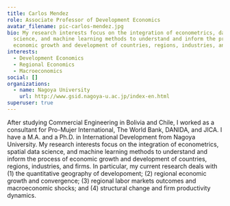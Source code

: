 ```yaml
---
title: Carlos Mendez
role: Associate Professor of Development Economics
avatar_filename: pic-carlos-mendez.jpg
bio: My research interests focus on the integration of econometrics, data
  science, and machine learning methods to understand and inform the process of
  economic growth and development of countries, regions, industries, and firms.
interests:
  - Development Economics
  - Regional Economics
  - Macroeconomics
social: []
organizations:
  - name: Nagoya University
    url: http://www.gsid.nagoya-u.ac.jp/index-en.html
superuser: true
---
```

After studying Commercial Engineering in Bolivia and Chile, I worked as a consultant for Pro-Mujer International, The World Bank, DANIDA, and JICA. I have a M.A. and a Ph.D. in International Development from Nagoya University. My research interests focus on the integration of econometrics, spatial data science, and machine learning methods to understand and inform the process of economic growth and development of countries, regions, industries, and firms. In particular, my current research deals with (1) the quantitative geography of developoment; (2) regional economic growth and convergence; (3) regional labor markets outcomes and macroeconomic shocks; and (4) structural change and firm productivity dynamics.